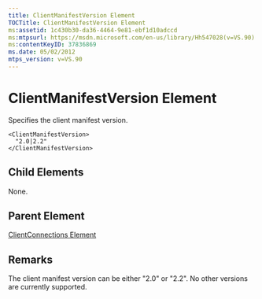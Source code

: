 ```yaml
---
title: ClientManifestVersion Element
TOCTitle: ClientManifestVersion Element
ms:assetid: 1c430b30-da36-4464-9e81-ebf1d10adccd
ms:mtpsurl: https://msdn.microsoft.com/en-us/library/Hh547028(v=VS.90)
ms:contentKeyID: 37836869
ms.date: 05/02/2012
mtps_version: v=VS.90
---
```


# ClientManifestVersion Element

Specifies the client manifest version.

    <ClientManifestVersion>
      "2.0|2.2"
    </ClientManifestVersion>

## Child Elements

None.

## Parent Element

[ClientConnections Element](clientconnections-element.md)


## Remarks

The client manifest version can be either "2.0" or "2.2". No other versions are currently supported.

